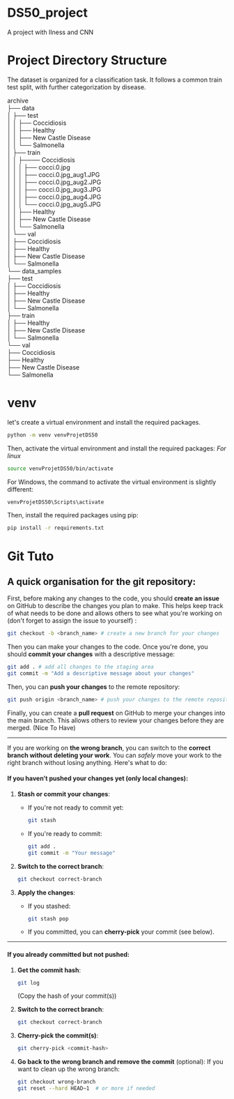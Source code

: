 # DS50_project
A project with Ilness and CNN


# Project Directory Structure

The dataset is organized for a classification task. It follows a common train    test split, with further categorization by disease.


archive    
├── data    
│   ├── test    
│    │   ├── Coccidiosis    
│    │   ├── Healthy    
│    │   ├── New Castle Disease    
│    │   └── Salmonella    
│    ├── train    
│    │   ├──── Coccidiosis    
│    │   │     ├── cocci.0.jpg   
│    │   │     ├── cocci.0.jpg_aug1.JPG   
│    │   │     ├── cocci.0.jpg_aug2.JPG   
│    │   │     ├── cocci.0.jpg_aug3.JPG   
│    │   │     ├── cocci.0.jpg_aug4.JPG   
│    │   │     └── cocci.0.jpg_aug5.JPG   
│    │   ├── Healthy    
│    │   ├── New Castle Disease    
│    │   └── Salmonella    
│    └── val    
│         ├── Coccidiosis    
│         ├── Healthy    
│         ├── New Castle Disease    
│         └── Salmonella    
└── data_samples    
     ├── test    
     │   ├── Coccidiosis    
     │   ├── Healthy    
     │   ├── New Castle Disease    
     │   └── Salmonella    
     ├── train    
     │   ├── Healthy    
     │   ├── New Castle Disease    
     │   └── Salmonella    
     └── val    
         ├── Coccidiosis    
         ├── Healthy    
         ├── New Castle Disease    
         └── Salmonella    

# venv
let's create a virtual environment and install the required packages.

```bash
python -m venv venvProjetDS50
```


Then, activate the virtual environment and install the required packages:
*For linux*
```bash
source venvProjetDS50/bin/activate
```

For Windows, the command to activate the virtual environment is slightly different:
```bash
venvProjetDS50\Scripts\activate
```

Then, install the required packages using pip:
```bash
pip install -r requirements.txt
```

# Git Tuto
A quick organisation for the git repository:
---
First, before making any changes to the code, you should **create an issue** on GitHub to describe the changes you plan to make. This helps keep track of what needs to be done and allows others to see what you're working on (don't forget to assign the issue to yourself) :
```bash
git checkout -b <branch_name> # create a new branch for your changes
```

Then you can make your changes to the code. Once you're done, you should **commit your changes** with a descriptive message:
```bash
git add . # add all changes to the staging area
git commit -m "Add a descriptive message about your changes"
```

Then, you can **push your changes** to the remote repository:
```bash
git push origin <branch_name> # push your changes to the remote repository
```

Finally, you can create a **pull request** on GitHub to merge your changes into the main branch. This allows others to review your changes before they are merged. (Nice To Have)

---
If you are working on **the wrong branch**, you can switch to the **correct branch  without deleting your work**. You can *safely* move your work to the right branch without losing anything. Here's what to do:



#### If you haven’t pushed your changes yet (only local changes):

1. **Stash or commit your changes**:
   - If you're not ready to commit yet:  
     ```bash
     git stash
     ```
   - If you're ready to commit:
     ```bash
     git add .
     git commit -m "Your message"
     ```

2. **Switch to the correct branch**:
   ```bash
   git checkout correct-branch
   ```

3. **Apply the changes**:
   - If you stashed:
     ```bash
     git stash pop
     ```
   - If you committed, you can **cherry-pick** your commit (see below).

---

#### If you already committed but not pushed:

1. **Get the commit hash**:
   ```bash
   git log
   ```
   (Copy the hash of your commit(s))

2. **Switch to the correct branch**:
   ```bash
   git checkout correct-branch
   ```

3. **Cherry-pick the commit(s)**:
   ```bash
   git cherry-pick <commit-hash>
   ```

4. **Go back to the wrong branch and remove the commit** (optional):
   If you want to clean up the wrong branch:
   ```bash
   git checkout wrong-branch
   git reset --hard HEAD~1  # or more if needed
   ```


